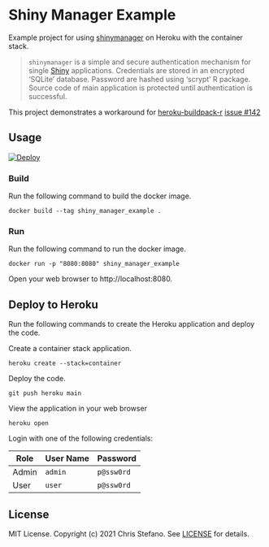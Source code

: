 # Shiny Manager Example

Example project for using [shinymanager][shinymgr] on Heroku with the container stack.

> `shinymanager` is a simple and secure authentication mechanism for single [Shiny][shiny] applications.
> Credentials are stored in an encrypted ‘SQLite’ database. Password are hashed using ‘scrypt’ R package.
> Source code of main application is protected until authentication is successful.

This project demonstrates a workaround for [heroku-buildpack-r][buildpack] [issue #142][issue_142]

## Usage

[![Deploy](https://www.herokucdn.com/deploy/button.svg)][deployapp]

### Build

Run the following command to build the docker image.

```
docker build --tag shiny_manager_example .
```

### Run

Run the following command to run the docker image.

```
docker run -p "8080:8080" shiny_manager_example
```

Open your web browser to http://localhost:8080.

## Deploy to Heroku

Run the following commands to create the Heroku application and deploy the code.

Create a container stack application.

```
heroku create --stack=container
```

Deploy the code.

```
git push heroku main
```

View the application in your web browser

```
heroku open
```

Login with one of the following credentials:

| Role  | User Name | Password |
|-------|-----------|----------|
| Admin | `admin`   |`p@ssw0rd`|
| User  | `user`    |`p@ssw0rd`|

## License

MIT License. Copyright (c) 2021 Chris Stefano. See [LICENSE](LICENSE) for details.

<!-- Links -->
[buildpack]: https://github.com/virtualstaticvoid/heroku-buildpack-r
[deployapp]: https://heroku.com/deploy?template=https://github.com/virtualstaticvoid/heroku-docker-r-shiny-manager-app/tree/main
[issue_142]: https://github.com/virtualstaticvoid/heroku-buildpack-r/issues/142
[shiny]: https://shiny.rstudio.com/
[shinymgr]: https://datastorm-open.github.io/shinymanager/
